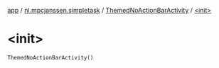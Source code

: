 [app](../../index.md) / [nl.mpcjanssen.simpletask](../index.md) / [ThemedNoActionBarActivity](index.md) / [&lt;init&gt;](.)

# &lt;init&gt;

`ThemedNoActionBarActivity()`